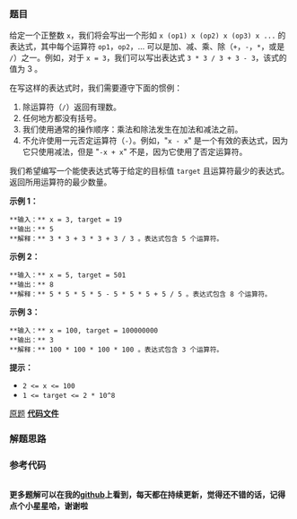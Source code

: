 ### 题目
给定一个正整数 `x`，我们将会写出一个形如 `x (op1) x (op2) x (op3) x ...` 的表达式，其中每个运算符
`op1`，`op2`，… 可以是加、减、乘、除（`+`，`-`，`*`，或是 `/`）之一。例如，对于 `x = 3`，我们可以写出表达式 `3 * 3
/ 3 + 3 - 3`，该式的值为 3 。

在写这样的表达式时，我们需要遵守下面的惯例：

  1. 除运算符（`/`）返回有理数。
  2. 任何地方都没有括号。
  3. 我们使用通常的操作顺序：乘法和除法发生在加法和减法之前。
  4. 不允许使用一元否定运算符（`-`）。例如，"`x - x`" 是一个有效的表达式，因为它只使用减法，但是 "`-x + x`" 不是，因为它使用了否定运算符。 

我们希望编写一个能使表达式等于给定的目标值 `target` 且运算符最少的表达式。返回所用运算符的最少数量。



**示例 1：**

    
    
    **输入：** x = 3, target = 19
    **输出：** 5
    **解释：** 3 * 3 + 3 * 3 + 3 / 3 。表达式包含 5 个运算符。
    

**示例 2：**

    
    
    **输入：** x = 5, target = 501
    **输出：** 8
    **解释：** 5 * 5 * 5 * 5 - 5 * 5 * 5 + 5 / 5 。表达式包含 8 个运算符。
    

**示例 3：**

    
    
    **输入：** x = 100, target = 100000000
    **输出：** 3
    **解释：** 100 * 100 * 100 * 100 。表达式包含 3 个运算符。



**提示：**

  * `2 <= x <= 100`
  * `1 <= target <= 2 * 10^8`



[原题](https://leetcode-cn.com/problems/least-operators-to-express-number/)    **[代码文件]()**


### 解题思路




### 参考代码

```go


```




**更多题解可以在我的[github](https://github.com/LZH139/leetcode_Go)上看到，每天都在持续更新，觉得还不错的话，记得点个小星星哈，谢谢啦**
